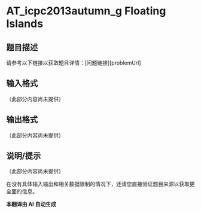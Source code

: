 # AT_icpc2013autumn_g Floating Islands

## 题目描述

请参考以下链接以获取题目详情：[问题链接][problemUrl]

## 输入格式

（此部分内容尚未提供）

## 输出格式

（此部分内容尚未提供）

## 说明/提示

（此部分内容尚未提供）

在没有具体输入输出和相关数据限制的情况下，还请您直接验证题目来源以获取更全面的信息。

 **本翻译由 AI 自动生成**